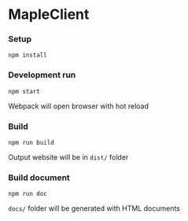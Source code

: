 # MapleClient

### Setup

```shell
npm install
```

### Development run

```shell
npm start
```

Webpack will open browser with hot reload

### Build

```shell
npm run build
```

Output website will be in `dist/` folder

### Build document

```shell
npm run doc
```

`docs/` folder will be generated with HTML documents